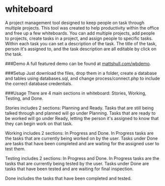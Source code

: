 # whiteboard
A project management tool designed to keep people on task through multiple projects.  This tool was created to help productivity within the office and free up a few whiteboards.  You can add multiple projects, add people to projects, create tasks in a project, and assign people to specific tasks.  Within each task you can set a description of the task.  The title of the task, person it's assigned to, and the task description are all editable by click on the task.  

###Demo
A full featured demo can be found at [mattshull.com/wbdemo](http://www.mattshull.com/wbdemo).

###Setup
Just download the files, drop them in a folder, create a database and tables using databases.sql, and change process/connect.php to include the correct database credentials.

###Usage
There are 4 main sections in whiteboard: Stories, Working, Testing, and Done.  

Stories includes 2 sections: Planning and Ready.  Tasks that are still being talked through and planned will go under Planning.  Tasks that are ready to be worked will go under Ready, letting the person it's assigned to know that they can begin work on that task.

Working includes 2 sections: In Progress and Done.  In Progress tasks are the tasks that are currently being worked on by the user.  Tasks under Done are tasks that have been completed and are waiting for the assigned user to test them.

Testing includes 2 sections: In Progress and Done.  In Progress tasks are the tasks that are currently being tested by the user.  Tasks under Done are tasks that have been tested and are waiting for final inspection.

Done includes the tasks that have been completed and tested.

